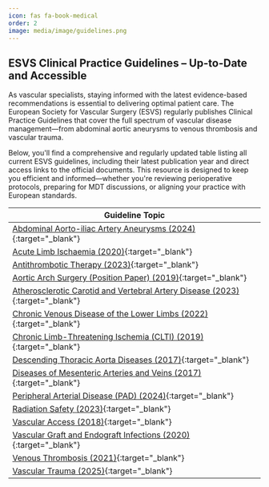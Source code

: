 ```yaml
---
icon: fas fa-book-medical
order: 2
image: media/image/guidelines.png
---
```

## ESVS Clinical Practice Guidelines – Up-to-Date and Accessible  

As vascular specialists, staying informed with the latest evidence-based recommendations is essential to delivering optimal patient care. The European Society for Vascular Surgery (ESVS) regularly publishes Clinical Practice Guidelines that cover the full spectrum of vascular disease management—from abdominal aortic aneurysms to venous thrombosis and vascular trauma.

Below, you'll find a comprehensive and regularly updated table listing all current ESVS guidelines, including their latest publication year and direct access links to the official documents. This resource is designed to keep you efficient and informed—whether you're reviewing perioperative protocols, preparing for MDT discussions, or aligning your practice with European standards.

| Guideline Topic |
|-----------------|
| [Abdominal Aorto-iliac Artery Aneurysms (2024)](https://esvs.org/wp-content/uploads/2024/02/ESVS-2024-AAA-Guidelines.pdf){:target="_blank"} |
| [Acute Limb Ischaemia (2020)](https://esvs.org/wp-content/uploads/2021/08/Acute-Limb-Ischaemia-Feb-2020.pdf){:target="_blank"} |
| [Antithrombotic Therapy (2023)](https://esvs.org/wp-content/uploads/2023/09/Antithrombotic-Therapy-2023.pdf){:target="_blank"} |
| [Aortic Arch Surgery (Position Paper) (2019)](https://esvs.org/wp-content/uploads/2021/08/Consensus-document-ESVS-EATCS-Aortic-Arch.pdf){:target="_blank"} |
| [Atherosclerotic Carotid and Vertebral Artery Disease (2023)](https://esvs.org/wp-content/uploads/2022/10/2023-CPG-on-the-Management-of-Atherosclerotic-Carotid-and-Vertebral-Artery-Disease.pdf){:target="_blank"} |
| [Chronic Venous Disease of the Lower Limbs (2022)](https://esvs.org/wp-content/uploads/2022/02/2022-CVD-guidelines-extensive-version-24.01.2022-1.pdf){:target="_blank"} |
| [Chronic Limb-Threatening Ischemia (CLTI) (2019)](https://esvs.org/wp-content/uploads/2021/08/CLTI-Guidelines-ESVS-SVS-WFVS.pdf){:target="_blank"} |
| [Descending Thoracic Aorta Diseases (2017)](https://esvs.org/wp-content/uploads/2021/08/Descending-Thoracic-Aorta-Diseases-2017.pdf){:target="_blank"} |
| [Diseases of Mesenteric Arteries and Veins (2017)](https://esvs.org/wp-content/uploads/2021/08/Disease-of-Mesenteric-Arteries-and-Veins-2017.pdf){:target="_blank"} |
| [Peripheral Arterial Disease (PAD) (2024)](https://esvs.org/wp-content/uploads/2024/01/PAD-2024-Guidelines.pdf){:target="_blank"} |
| [Radiation Safety (2023)](https://esvs.org/wp-content/uploads/2023/09/Radiation-Safety-2023-Guidelines.pdf){:target="_blank"} |
| [Vascular Access (2018)](https://esvs.org/wp-content/uploads/2021/08/Vascular-Access-2018.pdf){:target="_blank"} |
| [Vascular Graft and Endograft Infections (2020)](https://esvs.org/wp-content/uploads/2021/08/Managemen-of-Vascular-Graft-and-Endograft-Infections-Mar-2020.pdf){:target="_blank"} |
| [Venous Thrombosis (2021)](https://esvs.org/wp-content/uploads/2021/08/Venous-thrombosis-guidelines-2021-1.pdf){:target="_blank"} |
| [Vascular Trauma (2025)](https://esvs.org/wp-content/uploads/2025/01/2025-Vascular-Trauma-Guidelines.pdf){:target="_blank"} |
